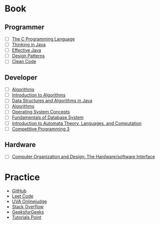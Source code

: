 # Book

## Programmer

- [ ] [The C Programming Language](doc/The-C-Programming-Language.pdf)
- [ ] [Thinking in Java](doc/Thinking-in-Java.pdf)
- [ ] [Effective Java](doc/Effective-Java.pdf)
- [ ] [Design Patterns](doc/Design-Patterns.chm)
- [ ] [Clean Code](doc/Clean-Code.pdf)

## Developer

- [ ] [Algorithms](https://algs4.cs.princeton.edu/home/)
- [ ] [Introduction to Algorithms](doc/Introduction-to-Algorithms.pdf)
- [ ] [Data Structures and Algorithms in Java](doc/Data-Structures-and-Algorithms-in-Java.pdf)
- [ ] [Algorithms](http://jeffe.cs.illinois.edu/teaching/algorithms/)
- [ ] [Operating System Concepts](doc/Operating-System-Concepts.pdf)
- [ ] [Fundamentals of Database System](doc/Fundamentals-of-Database-System.pdf)
- [ ] [Introduction to Automata Theory, Languages, and Computation](doc/Fundamentals-of-Database-System.pdf)
- [ ] [Competitive Programming 3](doc/Competitive-Programming-3.pdf)

## Hardware
- [ ] [Computer Organization and Design: The Hardware/software Interface](doc/Computer-Organization-and-Design.pdf)

# Practice

* [GitHub](https://github.com/)
* [Leet Code](https://leetcode.com/)
* [UVA Onlinejudge](https://uva.onlinejudge.org/)
* [Stack Overflow](https://stackoverflow.com/)
* [GeeksforGeeks](https://www.geeksforgeeks.org/)
* [Tutorials Point](http://www.tutorialspoint.com/)